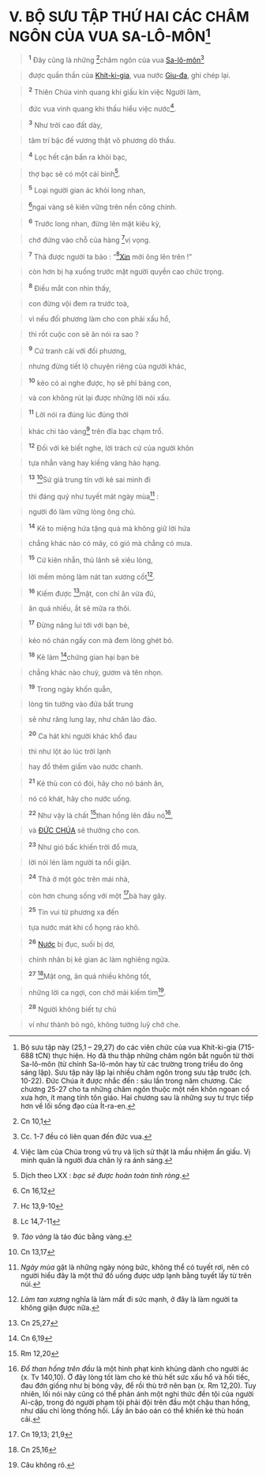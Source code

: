 # V. BỘ SƯU TẬP THỨ HAI CÁC CHÂM NGÔN CỦA VUA SA-LÔ-MÔN[^1-4301f2a7-1e0e-4dbd-a6c9-0cec380881b8]

> <sup><b>1</b></sup> Đây cũng là những [^1@-4301f2a7-1e0e-4dbd-a6c9-0cec380881b8]châm ngôn của vua [Sa-lô-môn]()[^2-4301f2a7-1e0e-4dbd-a6c9-0cec380881b8]
>


> được quần thần của [Khít-ki-gia](), vua nước [Giu-đa](), ghi chép lại.
>


> <sup><b>2</b></sup> Thiên Chúa vinh quang khi giấu kín việc Người làm,
>


> đức vua vinh quang khi thấu hiểu việc nước[^3-4301f2a7-1e0e-4dbd-a6c9-0cec380881b8].
>


> <sup><b>3</b></sup> Như trời cao đất dày,
>


> tâm trí bậc đế vương thật vô phương dò thấu.
>


> <sup><b>4</b></sup> Lọc hết cặn bẩn ra khỏi bạc,
>


> thợ bạc sẽ có một cái bình[^4-4301f2a7-1e0e-4dbd-a6c9-0cec380881b8].
>


> <sup><b>5</b></sup> Loại người gian ác khỏi long nhan,
>


> [^2@-4301f2a7-1e0e-4dbd-a6c9-0cec380881b8]ngai vàng sẽ kiên vững trên nền công chính.
>


> <sup><b>6</b></sup> Trước long nhan, đừng lên mặt kiêu kỳ,
>


> chớ đứng vào chỗ của hàng [^3@-4301f2a7-1e0e-4dbd-a6c9-0cec380881b8]vị vọng.
>


> <sup><b>7</b></sup> Thà được người ta bảo : “[^4@-4301f2a7-1e0e-4dbd-a6c9-0cec380881b8][Xin]() mời ông lên trên !”
>


> còn hơn bị hạ xuống trước mặt người quyền cao chức trọng.
>


> <sup><b>8</b></sup> Điều mắt con nhìn thấy,
>


> con đừng vội đem ra trước toà,
>


> vì nếu đối phương làm cho con phải xấu hổ,
>


> thì rốt cuộc con sẽ ăn nói ra sao ?
>


> <sup><b>9</b></sup> Cứ tranh cãi với đối phương,
>


> nhưng đừng tiết lộ chuyện riêng của người khác,
>


> <sup><b>10</b></sup> kẻo có ai nghe được, họ sẽ phỉ báng con,
>


> và con không rút lại được những lời nói xấu.
>


> <sup><b>11</b></sup> Lời nói ra đúng lúc đúng thời
>


> khác chi táo vàng[^5-4301f2a7-1e0e-4dbd-a6c9-0cec380881b8] trên đĩa bạc chạm trổ.
>


> <sup><b>12</b></sup> Đối với kẻ biết nghe, lời trách cứ của người khôn
>


> tựa nhẫn vàng hay kiềng vàng hảo hạng.
>


> <sup><b>13</b></sup> [^5@-4301f2a7-1e0e-4dbd-a6c9-0cec380881b8]Sứ giả trung tín với kẻ sai mình đi
>


> thì đáng quý như tuyết mát ngày mùa[^6-4301f2a7-1e0e-4dbd-a6c9-0cec380881b8] :
>


> người đó làm vững lòng ông chủ.
>


> <sup><b>14</b></sup> Kẻ to miệng hứa tặng quà mà không giữ lời hứa
>


> chẳng khác nào có mây, có gió mà chẳng có mưa.
>


> <sup><b>15</b></sup> Cứ kiên nhẫn, thủ lãnh sẽ xiêu lòng,
>


> lời mềm mỏng làm nát tan xương cốt[^7-4301f2a7-1e0e-4dbd-a6c9-0cec380881b8].
>


> <sup><b>16</b></sup> Kiếm được [^6@-4301f2a7-1e0e-4dbd-a6c9-0cec380881b8]mật, con chỉ ăn vừa đủ,
>


> ăn quá nhiều, ắt sẽ mửa ra thôi.
>


> <sup><b>17</b></sup> Đừng năng lui tới với bạn bè,
>


> kẻo nó chán ngấy con mà đem lòng ghét bỏ.
>


> <sup><b>18</b></sup> Kẻ làm [^7@-4301f2a7-1e0e-4dbd-a6c9-0cec380881b8]chứng gian hại bạn bè
>


> chẳng khác nào chuỳ, gươm và tên nhọn.
>


> <sup><b>19</b></sup> Trong ngày khốn quẫn,
>


> lòng tin tưởng vào đứa bất trung
>


> sẽ như răng lung lay, như chân lảo đảo.
>


> <sup><b>20</b></sup> Ca hát khi người khác khổ đau
>


> thì như lột áo lúc trời lạnh
>


> hay đổ thêm giấm vào nước chanh.
>


> <sup><b>21</b></sup> Kẻ thù con có đói, hãy cho nó bánh ăn,
>


> nó có khát, hãy cho nước uống.
>


> <sup><b>22</b></sup> Như vậy là chất [^8@-4301f2a7-1e0e-4dbd-a6c9-0cec380881b8]than hồng lên đầu nó[^8-4301f2a7-1e0e-4dbd-a6c9-0cec380881b8],
>


> và [ĐỨC CHÚA]() sẽ thưởng cho con.
>


> <sup><b>23</b></sup> Như gió bấc khiến trời đổ mưa,
>


> lời nói lén làm người ta nổi giận.
>


> <sup><b>24</b></sup> Thà ở một góc trên mái nhà,
>


> còn hơn chung sống với một [^9@-4301f2a7-1e0e-4dbd-a6c9-0cec380881b8]bà hay gây.
>


> <sup><b>25</b></sup> Tin vui từ phương xa đến
>


> tựa nước mát khi cổ họng ráo khô.
>


> <sup><b>26</b></sup> [Nước]() bị đục, suối bị dơ,
>


> chính nhân bị kẻ gian ác làm nghiêng ngửa.
>


> <sup><b>27</b></sup> [^10@-4301f2a7-1e0e-4dbd-a6c9-0cec380881b8]Mật ong, ăn quá nhiều không tốt,
>


> những lời ca ngợi, con chớ mải kiếm tìm[^9-4301f2a7-1e0e-4dbd-a6c9-0cec380881b8].
>


> <sup><b>28</b></sup> Người không biết tự chủ
>


> ví như thành bỏ ngỏ, không tường luỹ chở che.
>

[^1-4301f2a7-1e0e-4dbd-a6c9-0cec380881b8]: Bộ sưu tập này (25,1 – 29,27) do các viên chức của vua Khít-ki-gia (715-688 tCN) thực hiện. Họ đã thu thập những châm ngôn bắt nguồn từ thời Sa-lô-môn (từ chính Sa-lô-môn hay từ các trường trong triều do ông sáng lập). Sưu tập này lặp lại nhiều châm ngôn trong sưu tập trước (ch. 10-22). Đức Chúa ít được nhắc đến : sáu lần trong năm chương. Các chương 25-27 cho ta những châm ngôn thuộc một nền khôn ngoan cổ xưa hơn, ít mang tính tôn giáo. Hai chương sau là những suy tư trực tiếp hơn về lối sống đạo của Ít-ra-en.
[^2-4301f2a7-1e0e-4dbd-a6c9-0cec380881b8]: Cc. 1-7 đều có liên quan đến đức vua.
[^3-4301f2a7-1e0e-4dbd-a6c9-0cec380881b8]: Việc làm của Chúa trong vũ trụ và lịch sử thật là mầu nhiệm ẩn giấu. Vị minh quân là người đưa chân lý ra ánh sáng.
[^4-4301f2a7-1e0e-4dbd-a6c9-0cec380881b8]: Dịch theo LXX : *bạc sẽ được hoàn toàn tinh ròng*.
[^5-4301f2a7-1e0e-4dbd-a6c9-0cec380881b8]: *Táo vàng* là táo đúc bằng vàng.
[^6-4301f2a7-1e0e-4dbd-a6c9-0cec380881b8]: *Ngày mùa* gặt là những ngày nóng bức, không thể có tuyết rơi, nên có người hiểu đây là một thứ đồ uống được ướp lạnh bằng tuyết lấy từ trên núi.
[^7-4301f2a7-1e0e-4dbd-a6c9-0cec380881b8]: *Làm tan xương* nghĩa là làm mất đi sức mạnh, ở đây là làm người ta không giận được nữa.
[^8-4301f2a7-1e0e-4dbd-a6c9-0cec380881b8]: *Đổ than hồng trên đầu* là một hình phạt kinh khủng dành cho người ác (x. Tv 140,10). Ở đây lòng tốt làm cho kẻ thù hết sức xấu hổ và hối tiếc, đau đớn giống như bị bỏng vậy, để rồi thù trở nên bạn (x. Rm 12,20). Tuy nhiên, lối nói này cũng có thể phản ánh một nghi thức đền tội của người Ai-cập, trong đó người phạm tội phải đội trên đầu một chậu than hồng, như dấu chỉ lòng thống hối. Lấy ân báo oán có thể khiến kẻ thù hoán cải.
[^9-4301f2a7-1e0e-4dbd-a6c9-0cec380881b8]: Câu không rõ.
[^1@-4301f2a7-1e0e-4dbd-a6c9-0cec380881b8]: Cn 10,1
[^2@-4301f2a7-1e0e-4dbd-a6c9-0cec380881b8]: Cn 16,12
[^3@-4301f2a7-1e0e-4dbd-a6c9-0cec380881b8]: Hc 13,9-10
[^4@-4301f2a7-1e0e-4dbd-a6c9-0cec380881b8]: Lc 14,7-11
[^5@-4301f2a7-1e0e-4dbd-a6c9-0cec380881b8]: Cn 13,17
[^6@-4301f2a7-1e0e-4dbd-a6c9-0cec380881b8]: Cn 25,27
[^7@-4301f2a7-1e0e-4dbd-a6c9-0cec380881b8]: Cn 6,19
[^8@-4301f2a7-1e0e-4dbd-a6c9-0cec380881b8]: Rm 12,20
[^9@-4301f2a7-1e0e-4dbd-a6c9-0cec380881b8]: Cn 19,13; 21,9
[^10@-4301f2a7-1e0e-4dbd-a6c9-0cec380881b8]: Cn 25,16